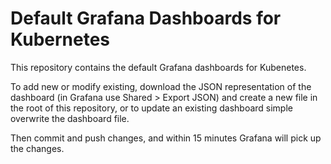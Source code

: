# Default Grafana Dashboards for Kubernetes

This repository contains the default Grafana dashboards for Kubenetes.

To add new or modify existing, download the JSON representation of the dashboard (in Grafana use Shared > Export JSON) and create a new file in the root of this repository, or to update an existing dashboard simple overwrite the dashboard file.

Then commit and push changes, and within 15 minutes Grafana will pick up the changes.

